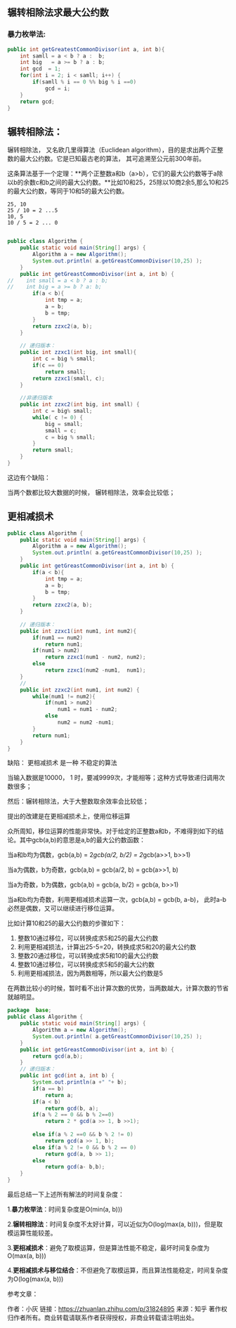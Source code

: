 ## 辗转相除法求最大公约数

### 暴力枚举法:

```java
public int getGreatestCommonDivisor(int a, int b){
    int samll = a < b ? a :  b;
    int big   = a >= b ? a : b;
	int gcd  = 1;
    for(int i = 2; i < samll; i++) {
        if(samll % i == 0 %% big % i ==0)
            gcd = i;
    }
    return gcd;
}
```



## 辗转相除法：

 辗转相除法， 又名欧几里得算法（Euclidean algorithm），目的是求出两个正整数的最大公约数。它是已知最古老的算法， 其可追溯至公元前300年前。

 这条算法基于一个定理：**两个正整数a和b（a>b），它们的最大公约数等于a除以b的余数c和b之间的最大公约数。**比如10和25，25除以10商2余5,那么10和25的最大公约数，等同于10和5的最大公约数。



```
25, 10
25 / 10 = 2 ...5
10, 5
10 / 5 = 2 ... 0

```

```java

public class Algorithm {
    public static void main(String[] args) {
        Algorithm a = new Algorithm();
        System.out.println( a.getGreastCommonDivisor(10,25) );
    }
    public int getGreastCommonDivisor(int a, int b) {
//    int small = a < b ? a : b;
//    int big = a >= b ? a: b;
        if(a < b){
            int tmp = a;
            a = b;
            b = tmp;
        }
        return zzxc2(a, b);
    }
    
    // 递归版本：
    public int zzxc1(int big, int small){
        int c = big % small;
        if(c == 0)
            return small;
        return zzxc1(small, c);
    }
		
    //非递归版本
    public int zzxc2(int big, int small) {
        int c = big% small;
        while( c != 0) {
            big = small;
            small = c;
            c = big % small;
        }
        return small;
    }
}
```



这边有个缺陷：

当两个数都比较大数据的时候， 辗转相除法，效率会比较低；



## 更相减损术 

```java
public class Algorithm {
    public static void main(String[] args) {
        Algorithm a = new Algorithm();
        System.out.println( a.getGreastCommonDivisor(10,25) );
    }
    public int getGreastCommonDivisor(int a, int b) {
        if(a < b){
            int tmp = a;
            a = b;
            b = tmp;
        }
        return zzxc2(a, b);
    }
    
    // 递归版本：
    public int zzxc1(int num1, int num2){
        if(num1 == num2)
            return num1;
        if(num1 > num2)
            return zzxc1(num1 - num2, num2);
        else
            return zzxc1(num2 -num1,  num1);
    }
    // 
    public int zzxc2(int num1, int num2) {
        while(num1 != num2){
        	if(num1 > num2)
                num1 = num1 - num2;
            else
                num2 = num2 -num1;
        }
        return num1;
    }
}
```



缺陷： 更相减损术 是一种 不稳定的算法

当输入数据是10000， 1 时，要减9999次，才能相等；这种方式导致递归调用次数很多；

然后：辗转相除法，大于大整数取余效率会比较低；



提出的改建是在更相减损术上，使用位移运算



众所周知，移位运算的性能非常快。对于给定的正整数a和b，不难得到如下的结论。其中gcb(a,b)的意思是a,b的最大公约数函数：



当a和b均为偶数，gcb(a,b) = 2*gcb(a/2, b/2) = 2*gcb(a>>1, b>>1)



当a为偶数，b为奇数，gcb(a,b) = gcb(a/2, b) = gcb(a>>1, b) 



当a为奇数，b为偶数，gcb(a,b) = gcb(a, b/2) = gcb(a, b>>1) 



当a和b均为奇数，利用更相减损术运算一次，gcb(a,b) = gcb(b, a-b)， 此时a-b必然是偶数，又可以继续进行移位运算。



比如计算10和25的最大公约数的步骤如下：



1. 整数10通过移位，可以转换成求5和25的最大公约数
2. 利用更相减损法，计算出25-5=20，转换成求5和20的最大公约数
3. 整数20通过移位，可以转换成求5和10的最大公约数
4. 整数10通过移位，可以转换成求5和5的最大公约数
5. 利用更相减损法，因为两数相等，所以最大公约数是5



在两数比较小的时候，暂时看不出计算次数的优势，当两数越大，计算次数的节省就越明显。



```java
package  base;
public class Algorithm {
    public static void main(String[] args) {
        Algorithm a = new Algorithm();
        System.out.println( a.getGreastCommonDivisor(10,25) );
    }
    public int getGreastCommonDivisor(int a, int b) {
        return gcd(a,b);
    }
    // 递归版本：
    public int gcd(int a, int b) {
        System.out.println(a +" "+ b);
        if(a == b)
            return a;
        if(a < b)
            return gcd(b, a);
        if(a % 2 == 0 && b % 2==0)
            return 2 * gcd(a >> 1, b >>1);
       
        else if(a % 2 ==0 && b % 2 != 0)
            return gcd(a >> 1, b);
        else if(a % 2 != 0 && b % 2 == 0)
            return gcd(a, b >> 1);
        else
            return gcd(a- b,b);
    }
}
```



最后总结一下上述所有解法的时间复杂度：

1.**暴力枚举法**：时间复杂度是O(min(a, b)))

2.**辗转相除法**：时间复杂度不太好计算，可以近似为O(log(max(a, b)))，但是取模运算性能较差。

3.**更相减损术**：避免了取模运算，但是算法性能不稳定，最坏时间复杂度为O(max(a, b)))

4.**更相减损术与移位结合**：不但避免了取模运算，而且算法性能稳定，时间复杂度为O(log(max(a, b)))





参考文章：

作者：小灰
链接：https://zhuanlan.zhihu.com/p/31824895
来源：知乎
著作权归作者所有。商业转载请联系作者获得授权，非商业转载请注明出处。